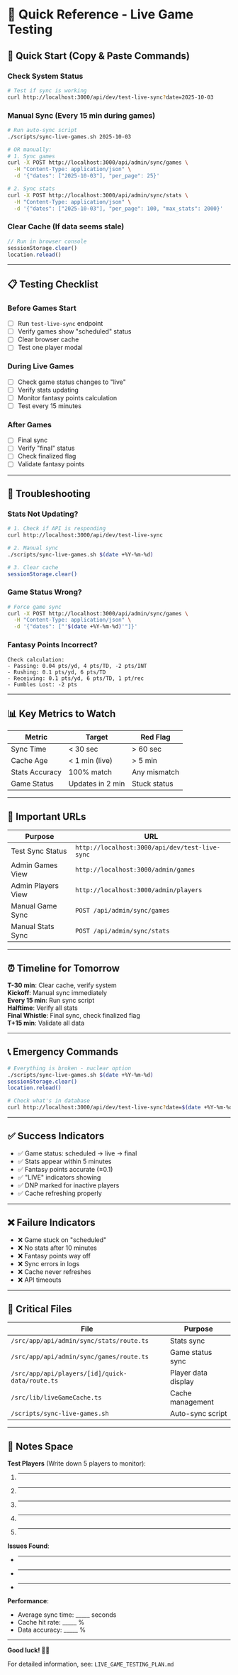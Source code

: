 # 🏈 Quick Reference - Live Game Testing

## 🚀 Quick Start (Copy & Paste Commands)

### Check System Status
```bash
# Test if sync is working
curl http://localhost:3000/api/dev/test-live-sync?date=2025-10-03
```

### Manual Sync (Every 15 min during games)
```bash
# Run auto-sync script
./scripts/sync-live-games.sh 2025-10-03

# OR manually:
# 1. Sync games
curl -X POST http://localhost:3000/api/admin/sync/games \
  -H "Content-Type: application/json" \
  -d '{"dates": ["2025-10-03"], "per_page": 25}'

# 2. Sync stats
curl -X POST http://localhost:3000/api/admin/sync/stats \
  -H "Content-Type: application/json" \
  -d '{"dates": ["2025-10-03"], "per_page": 100, "max_stats": 2000}'
```

### Clear Cache (If data seems stale)
```javascript
// Run in browser console
sessionStorage.clear()
location.reload()
```

---

## 📋 Testing Checklist

### Before Games Start
- [ ] Run `test-live-sync` endpoint
- [ ] Verify games show "scheduled" status
- [ ] Clear browser cache
- [ ] Test one player modal

### During Live Games
- [ ] Check game status changes to "live"
- [ ] Verify stats updating
- [ ] Monitor fantasy points calculation
- [ ] Test every 15 minutes

### After Games
- [ ] Final sync
- [ ] Verify "final" status
- [ ] Check finalized flag
- [ ] Validate fantasy points

---

## 🚨 Troubleshooting

### Stats Not Updating?
```bash
# 1. Check if API is responding
curl http://localhost:3000/api/dev/test-live-sync

# 2. Manual sync
./scripts/sync-live-games.sh $(date +%Y-%m-%d)

# 3. Clear cache
sessionStorage.clear()
```

### Game Status Wrong?
```bash
# Force game sync
curl -X POST http://localhost:3000/api/admin/sync/games \
  -H "Content-Type: application/json" \
  -d '{"dates": ["'$(date +%Y-%m-%d)'"]}'
```

### Fantasy Points Incorrect?
```
Check calculation:
- Passing: 0.04 pts/yd, 4 pts/TD, -2 pts/INT
- Rushing: 0.1 pts/yd, 6 pts/TD
- Receiving: 0.1 pts/yd, 6 pts/TD, 1 pt/rec
- Fumbles Lost: -2 pts
```

---

## 📊 Key Metrics to Watch

| Metric | Target | Red Flag |
|--------|--------|----------|
| Sync Time | < 30 sec | > 60 sec |
| Cache Age | < 1 min (live) | > 5 min |
| Stats Accuracy | 100% match | Any mismatch |
| Game Status | Updates in 2 min | Stuck status |

---

## 🔗 Important URLs

| Purpose | URL |
|---------|-----|
| Test Sync Status | `http://localhost:3000/api/dev/test-live-sync` |
| Admin Games View | `http://localhost:3000/admin/games` |
| Admin Players View | `http://localhost:3000/admin/players` |
| Manual Game Sync | `POST /api/admin/sync/games` |
| Manual Stats Sync | `POST /api/admin/sync/stats` |

---

## ⏰ Timeline for Tomorrow

**T-30 min**: Clear cache, verify system  
**Kickoff**: Manual sync immediately  
**Every 15 min**: Run sync script  
**Halftime**: Verify all stats  
**Final Whistle**: Final sync, check finalized flag  
**T+15 min**: Validate all data

---

## 📞 Emergency Commands

```bash
# Everything is broken - nuclear option
./scripts/sync-live-games.sh $(date +%Y-%m-%d)
sessionStorage.clear()
location.reload()

# Check what's in database
curl http://localhost:3000/api/dev/test-live-sync?date=$(date +%Y-%m-%d) | jq
```

---

## ✅ Success Indicators

- ✅ Game status: scheduled → live → final
- ✅ Stats appear within 5 minutes
- ✅ Fantasy points accurate (±0.1)
- ✅ "LIVE" indicators showing
- ✅ DNP marked for inactive players
- ✅ Cache refreshing properly

---

## ❌ Failure Indicators

- ❌ Game stuck on "scheduled"
- ❌ No stats after 10 minutes
- ❌ Fantasy points way off
- ❌ Sync errors in logs
- ❌ Cache never refreshes
- ❌ API timeouts

---

## 🎯 Critical Files

| File | Purpose |
|------|---------|
| `/src/app/api/admin/sync/stats/route.ts` | Stats sync |
| `/src/app/api/admin/sync/games/route.ts` | Game status sync |
| `/src/app/api/players/[id]/quick-data/route.ts` | Player data display |
| `/src/lib/liveGameCache.ts` | Cache management |
| `/scripts/sync-live-games.sh` | Auto-sync script |

---

## 📝 Notes Space

**Test Players** (Write down 5 players to monitor):
1. ___________________________
2. ___________________________
3. ___________________________
4. ___________________________
5. ___________________________

**Issues Found**:
- _________________________________
- _________________________________
- _________________________________

**Performance**:
- Average sync time: _____ seconds
- Cache hit rate: _____ %
- Data accuracy: _____ %

---

**Good luck! 🏈🎉**

For detailed information, see: `LIVE_GAME_TESTING_PLAN.md`

